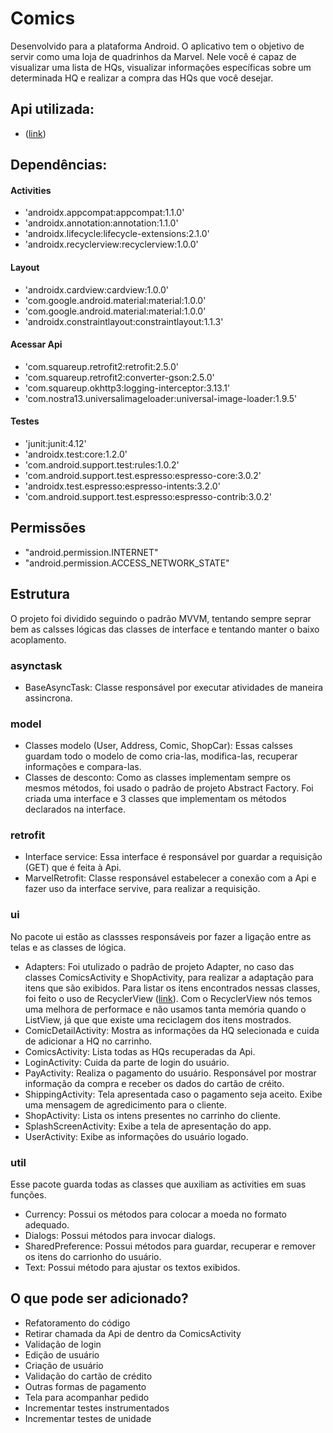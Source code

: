 # Comics

Desenvolvido para a plataforma Android. O aplicativo tem o objetivo de servir como uma loja de quadrinhos da Marvel. Nele você é capaz de visualizar uma lista de HQs, visualizar informações específicas sobre um determinada HQ e realizar a compra das HQs que você desejar.

## Api utilizada:

- ([link](https://developer.marvel.com))

## Dependências:

#### Activities
- 'androidx.appcompat:appcompat:1.1.0'
- 'androidx.annotation:annotation:1.1.0'
- 'androidx.lifecycle:lifecycle-extensions:2.1.0'
- 'androidx.recyclerview:recyclerview:1.0.0'

#### Layout
- 'androidx.cardview:cardview:1.0.0'
- 'com.google.android.material:material:1.0.0'
- 'com.google.android.material:material:1.0.0'
- 'androidx.constraintlayout:constraintlayout:1.1.3'

#### Acessar Api
- 'com.squareup.retrofit2:retrofit:2.5.0'
- 'com.squareup.retrofit2:converter-gson:2.5.0'
- 'com.squareup.okhttp3:logging-interceptor:3.13.1'
- 'com.nostra13.universalimageloader:universal-image-loader:1.9.5'

#### Testes
- 'junit:junit:4.12'
- 'androidx.test:core:1.2.0'
- 'com.android.support.test:rules:1.0.2'
- 'com.android.support.test.espresso:espresso-core:3.0.2'
- 'androidx.test.espresso:espresso-intents:3.2.0'
- 'com.android.support.test.espresso:espresso-contrib:3.0.2'

## Permissões

- "android.permission.INTERNET"
- "android.permission.ACCESS_NETWORK_STATE"

## Estrutura

O projeto foi dividido seguindo o padrão MVVM, tentando sempre seprar bem as calsses lógicas das classes de interface e tentando manter o baixo acoplamento.

### asynctask

- BaseAsyncTask: Classe responsável por executar atividades de maneira assincrona.

### model

- Classes modelo (User, Address, Comic, ShopCar): Essas calsses guardam todo o modelo de como cria-las, modifica-las, recuperar informações e compara-las.
- Classes de desconto: Como as classes implementam sempre os mesmos métodos, foi usado o padrão de projeto Abstract Factory. Foi criada uma interface e 3 classes que implementam os métodos declarados na interface.

### retrofit

- Interface service: Essa interface é responsável por guardar a requisição (GET) que é feita à Api.
- MarvelRetrofit: Classe responsável estabelecer a conexão com a Api e fazer uso da interface servive, para realizar a requisição.

### ui

No pacote ui estão as classses responsáveis por fazer a ligação entre as telas e as classes de lógica.

- Adapters: Foi utulizado o padrão de projeto Adapter, no caso das classes ComicsActivity e ShopActivity, para realizar a adaptação para itens que são exibidos. Para listar os itens encontrados nessas classes, foi feito o uso de RecyclerView ([link](https://developer.android.com/guide/topics/ui/layout/recyclerview)). Com o RecyclerView nós temos uma melhora de performace e não usamos tanta memória quando o ListView, já que que existe uma reciclagem dos itens mostrados.
- ComicDetailActivity: Mostra as informações da HQ selecionada e cuida de adicionar a HQ no carrinho.
- ComicsActivity: Lista todas as HQs recuperadas da Api.
- LoginActivity: Cuida da parte de login do usuário.
- PayActivity: Realiza o pagamento do usuário. Responsável por mostrar informação da compra e receber os dados do cartão de créito.
- ShippingActivity: Tela apresentada caso o pagamento seja aceito. Exibe uma mensagem de agredicimento para o cliente.
- ShopActivity: Lista os intens presentes no carrinho do cliente.
- SplashScreenActivity: Exibe a tela de apresentação do app.
- UserActivity: Exibe as informações do usuário logado.

### util

Esse pacote guarda todas as classes que auxiliam as activities em suas funções.

- Currency: Possui os métodos para colocar a moeda no formato adequado.
- Dialogs: Possui métodos para invocar dialogs.
- SharedPreference: Possui métodos para guardar, recuperar e remover os itens do carrionho do usuário.
- Text: Possui método para ajustar os textos exibidos.

## O que pode ser adicionado?

- Refatoramento do código
- Retirar chamada da Api de dentro da ComicsActivity
- Validação de login
- Edição de usuário
- Criação de usuário
- Validação do cartão de crédito
- Outras formas de pagamento
- Tela para acompanhar pedido
- Incrementar testes instrumentados
- Incrementar testes de unidade
